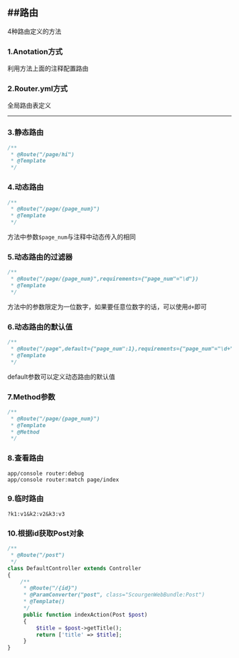 ##路由
---

4种路由定义的方法

### 1.Anotation方式

利用方法上面的注释配置路由

### 2.Router.yml方式

全局路由表定义


---

### 3.静态路由

```php
/**
 * @Route("/page/hi")
 * @Template
 */
```

### 4.动态路由

```php
/**
 * @Route("/page/{page_num}")
 * @Template
 */
```
方法中参数`$page_num`与注释中动态传入的相同

### 5.动态路由的过滤器

```php
/**
 * @Route("/page/{page_num}",requirements={"page_num"="\d"})
 * @Template
 */
```
方法中的参数限定为一位数字，如果要任意位数字的话，可以使用`d+`即可

### 6.动态路由的默认值

``` php
/**
 * @Route("/page",default={"page_num":1},requirements={"page_num"="\d+"})
 * @Template
 */
```
default参数可以定义动态路由的默认值

### 7.Method参数

```php
/**
 * @Route("/page/{page_num}")
 * @Template
 * @Method
 */
```

### 8.查看路由

```
app/console router:debug
app/console router:match page/index
```

### 9.临时路由

`?k1:v1&k2:v2&k3:v3`

### 10.根据id获取Post对象

```php
/**
 * @Route("/post")
 */
class DefaultController extends Controller
{
    /**
     * @Route("/{id}")
     * @ParamConverter("post", class="ScourgenWebBundle:Post")
     * @Template()
     */
     public function indexAction(Post $post)
     {
         $title = $post->getTitle();
         return ['title' => $title];
     }
}
```
